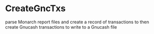 # CreateGncTxs
parse Monarch report files and create a record of transactions
to then create Gnucash transactions to write to a Gnucash file
